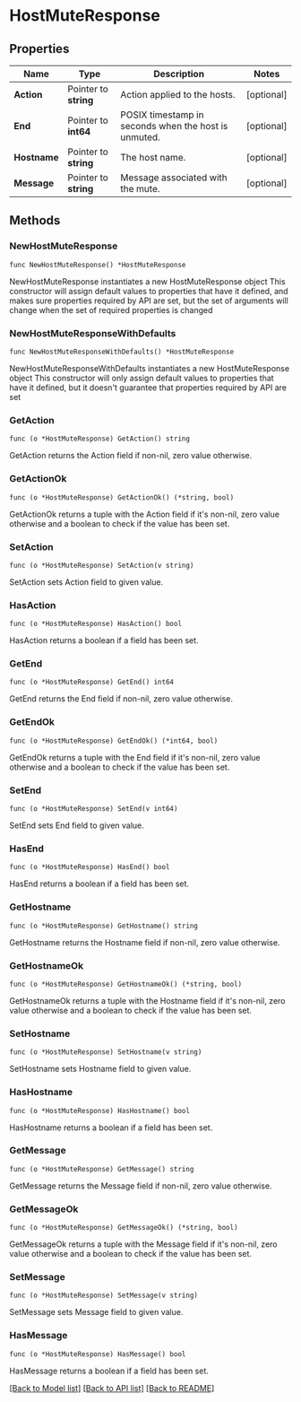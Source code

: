 # HostMuteResponse

## Properties

Name | Type | Description | Notes
---- | ---- | ----------- | ------
**Action** | Pointer to **string** | Action applied to the hosts. | [optional] 
**End** | Pointer to **int64** | POSIX timestamp in seconds when the host is unmuted. | [optional] 
**Hostname** | Pointer to **string** | The host name. | [optional] 
**Message** | Pointer to **string** | Message associated with the mute. | [optional] 

## Methods

### NewHostMuteResponse

`func NewHostMuteResponse() *HostMuteResponse`

NewHostMuteResponse instantiates a new HostMuteResponse object
This constructor will assign default values to properties that have it defined,
and makes sure properties required by API are set, but the set of arguments
will change when the set of required properties is changed

### NewHostMuteResponseWithDefaults

`func NewHostMuteResponseWithDefaults() *HostMuteResponse`

NewHostMuteResponseWithDefaults instantiates a new HostMuteResponse object
This constructor will only assign default values to properties that have it defined,
but it doesn't guarantee that properties required by API are set

### GetAction

`func (o *HostMuteResponse) GetAction() string`

GetAction returns the Action field if non-nil, zero value otherwise.

### GetActionOk

`func (o *HostMuteResponse) GetActionOk() (*string, bool)`

GetActionOk returns a tuple with the Action field if it's non-nil, zero value otherwise
and a boolean to check if the value has been set.

### SetAction

`func (o *HostMuteResponse) SetAction(v string)`

SetAction sets Action field to given value.

### HasAction

`func (o *HostMuteResponse) HasAction() bool`

HasAction returns a boolean if a field has been set.

### GetEnd

`func (o *HostMuteResponse) GetEnd() int64`

GetEnd returns the End field if non-nil, zero value otherwise.

### GetEndOk

`func (o *HostMuteResponse) GetEndOk() (*int64, bool)`

GetEndOk returns a tuple with the End field if it's non-nil, zero value otherwise
and a boolean to check if the value has been set.

### SetEnd

`func (o *HostMuteResponse) SetEnd(v int64)`

SetEnd sets End field to given value.

### HasEnd

`func (o *HostMuteResponse) HasEnd() bool`

HasEnd returns a boolean if a field has been set.

### GetHostname

`func (o *HostMuteResponse) GetHostname() string`

GetHostname returns the Hostname field if non-nil, zero value otherwise.

### GetHostnameOk

`func (o *HostMuteResponse) GetHostnameOk() (*string, bool)`

GetHostnameOk returns a tuple with the Hostname field if it's non-nil, zero value otherwise
and a boolean to check if the value has been set.

### SetHostname

`func (o *HostMuteResponse) SetHostname(v string)`

SetHostname sets Hostname field to given value.

### HasHostname

`func (o *HostMuteResponse) HasHostname() bool`

HasHostname returns a boolean if a field has been set.

### GetMessage

`func (o *HostMuteResponse) GetMessage() string`

GetMessage returns the Message field if non-nil, zero value otherwise.

### GetMessageOk

`func (o *HostMuteResponse) GetMessageOk() (*string, bool)`

GetMessageOk returns a tuple with the Message field if it's non-nil, zero value otherwise
and a boolean to check if the value has been set.

### SetMessage

`func (o *HostMuteResponse) SetMessage(v string)`

SetMessage sets Message field to given value.

### HasMessage

`func (o *HostMuteResponse) HasMessage() bool`

HasMessage returns a boolean if a field has been set.


[[Back to Model list]](../README.md#documentation-for-models) [[Back to API list]](../README.md#documentation-for-api-endpoints) [[Back to README]](../README.md)


